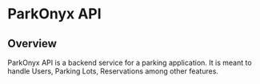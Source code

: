 # ParkOnyx API

## Overview
ParkOnyx API is a backend service for a parking application. It is meant to handle Users, Parking Lots, Reservations among other features. 
